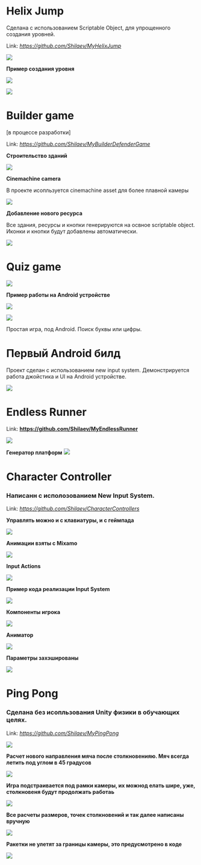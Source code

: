 # Helix Jump

Сделана с использованием Scriptable Object, для упрощенного создания уровней.

Link: _https://github.com/Shilaev/MyHelixJump_

![](Resources/HelixJump.gif)

__Пример создания уровня__

![](Resources/HelixJumpCreatedStages.jpg)

![](Resources/HelixJumpStages.gif)

# Builder game

[в процессе разработки]

Link: _https://github.com/Shilaev/MyBuilderDefenderGame_

__Строительство зданий__

![](Resources/BuilderDefender.gif)

__Cinemachine camera__

В проекте исопльзуется cinemachine asset для более плавной камеры

![](Resources/Cinemachine.gif)

__Добавление нового ресурса__

Все здания, ресурсы и кнопки генерируются на освное scriptable object.
Иконки и кнопки будут добавлены автоматически.

![](Resources/AddNewResource.gif)

# Quiz game

![](Resources/Quiz.gif)

__Пример работы на Android устройстве__

![](Resources/QuizAndroidSettings.jpg)

![](Resources/QuizAndroidExample.gif)

Простая игра, под Android. Поиск буквы или цифры.

# Первый Android билд

Проект сделан с использованием new input system.
Демонстрируется работа джойстика и UI на Android устройстве.

![](Resources/FirstMobileBuild.gif)

# Endless Runner

Link: __https://github.com/Shilaev/MyEndlessRunner__ 

![](Resources/EndlessRunner.gif)

__Генератор платформ__
![](Resources/EndlessRunnerPlatformGenerator.jpg)

# Character Controller

### Написанн с исполозованием New Input System.

Link: _https://github.com/Shilaev/CharacterControllers_

__Управлять можно и с клавиатуры, и с геймпада__

![](Resources/CharacterController.gif)

__Анимации взяты с Mixamo__

![](Resources/CharacterControllerAnimations.jpg)

__Input Actions__

![](Resources/CharacterControllerInputActions.jpg)

__Пример кода реализации Input System__

![](Resources/CharacterControllerNewInputSystemCodeExample.jpg)

__Компоненты игрока__

![](Resources/CharacterControllerPlayerComponents.jpg)

__Аниматор__

![](Resources/CharacterControllerAnimator.jpg)

__Параметры захэшированы__

![](Resources/CharacterControllerAnimatorHash.jpg)


# Ping Pong

### Сделана без исопльзования Unity физики в обучающих целях.

Link: _https://github.com/Shilaev/MyPingPong_

![](Resources/PingPongGame.gif)

__Расчет нового направления мяча после столкновенияю. Мяч всегда летить под углом в 45 градусов__

![](Resources/PingPongBounce45Angle.jpg)

__Игра подстраивается под рамки камеры, их можнод елать шире, уже, столкновеня будут продолжать работаь__

![](Resources/PingPongGameBorders.jpg)

__Все расчеты размеров, точек столкновений и так далее написаны вручную__

![](Resources/PingPongPaddlePoints.jpg)

__Ракетки не улетят за границы камеры, это предусмотрено в коде__

![](Resources/PingPongUserControl.jpg)